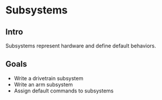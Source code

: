 # Subsystems

## Intro
Subsystems represent hardware and define default behaviors.

## Goals
- Write a drivetrain subsystem
- Write an arm subsystem
- Assign default commands to subsystems
